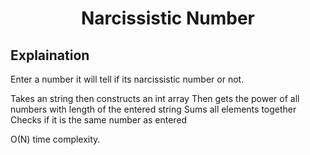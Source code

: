 <h1 align="center">Narcissistic Number</h1>

## Explaination
Enter a number it will tell if its narcissistic number or not.

Takes an string then constructs an int array
Then gets the power of all numbers with length of the entered string
Sums all elements together
Checks if it is the same number as entered

O(N) time complexity.

